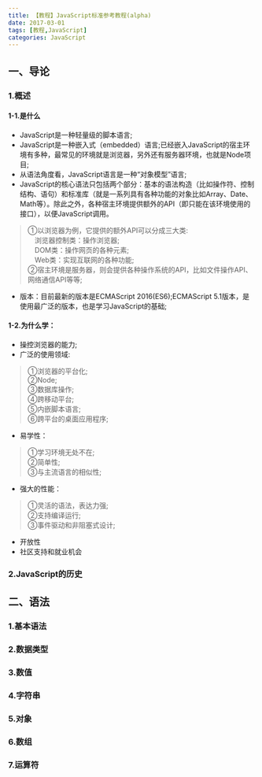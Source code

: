 ```yaml
---
title: 【教程】JavaScript标准参考教程(alpha)
date: 2017-03-01
tags: [教程,JavaScript]
categories: JavaScript
---
```


## 一、导论
### 1.概述
#### 1-1.是什么
* JavaScript是一种轻量级的脚本语言;   
* JavaScript是一种嵌入式（embedded）语言;已经嵌入JavaScript的宿主环境有多种，最常见的环境就是浏览器，另外还有服务器环境，也就是Node项目;   
* 从语法角度看，JavaScript语言是一种“对象模型”语言;   
* JavaScript的核心语法只包括两个部分：基本的语法构造（比如操作符、控制结构、语句）和标准库（就是一系列具有各种功能的对象比如Array、Date、Math等）。除此之外，各种宿主环境提供额外的API（即只能在该环境使用的接口），以便JavaScript调用。  
<!-- more --> 
>①以浏览器为例，它提供的额外API可以分成三大类:      
	　浏览器控制类：操作浏览器;   
	　DOM类：操作网页的各种元素;   
	　Web类：实现互联网的各种功能;   
    ②宿主环境是服务器，则会提供各种操作系统的API，比如文件操作API、网络通信API等等;

* 版本：目前最新的版本是ECMAScript 2016(ES6);ECMAScript 5.1版本，是使用最广泛的版本，也是学习JavaScript的基础;

#### 1-2.为什么学：
* 操控浏览器的能力;
* 广泛的使用领域:
>①浏览器的平台化;    
②Node;   
③数据库操作;   
④跨移动平台;   
⑤内嵌脚本语言;   
⑥跨平台的桌面应用程序;   

* 易学性：
>①学习环境无处不在;   
②简单性;   
③与主流语言的相似性;   

* 强大的性能：
>①灵活的语法，表达力强;   
②支持编译运行;   
③事件驱动和非阻塞式设计;   

* 开放性
* 社区支持和就业机会
### 2.JavaScript的历史
## 二、语法
### 1.基本语法
### 2.数据类型
### 3.数值
### 4.字符串
### 5.对象
### 6.数组
### 7.运算符